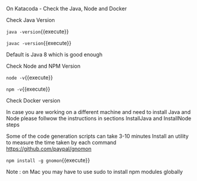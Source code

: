 On Katacoda - Check the Java, Node and Docker

Check Java Version

`java -version`{{execute}}

`javac -version`{{execute}}

Default is Java 8 which is good enough

Check Node and NPM Version

`node -v`{{execute}}

`npm -v`{{execute}}

Check Docker version

In case you are working on a different machine and need to install Java and Node
please follwow the instructions in sections InstallJava and InstallNode steps


Some of the code generation scripts can take 3-10 minutes
Install an utility to measure the time taken by each command 
https://github.com/paypal/gnomon 

`npm install -g gnomon`{{execute}}

Note : on Mac you may have to use sudo to install npm modules globally

